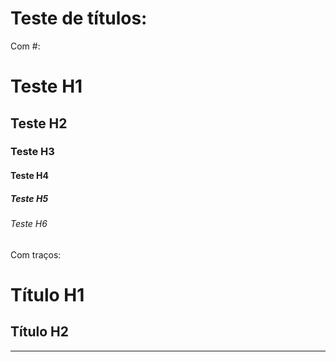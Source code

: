 # Teste de títulos:

Com #:
# Teste H1

## Teste H2

### Teste H3

#### Teste H4

##### Teste H5

###### Teste H6

Com traços:

Título H1
=

Título H2
-

---

